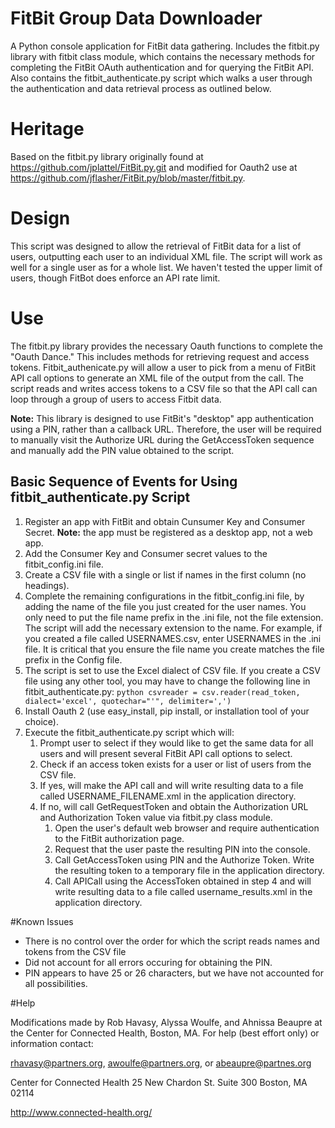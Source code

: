 FitBit Group Data Downloader
=============

A Python console application for FitBit data gathering. Includes the fitbit.py library with fitbit class module, which contains the necessary methods for completing the FitBit OAuth authentication and for querying the FitBit API. Also contains the fitbit_authenticate.py script which walks a user through the authentication and data retrieval process as outlined below.

# Heritage

Based on the fitbit.py library originally found at https://github.com/jplattel/FitBit.py.git and modified for Oauth2 use at https://github.com/jflasher/FitBit.py/blob/master/fitbit.py.

# Design
This script was designed to allow the retrieval of FitBit data for a list of users, outputting each user to an individual XML file. The script will work as well for a single user as for a whole list. We haven't tested the upper limit of users, though FitBot does enforce an API rate limit.

# Use

The fitbit.py library provides the necessary Oauth functions to complete the "Oauth Dance." This includes methods for retrieving request and access tokens. 
Fitbit_authenicate.py will allow a user to pick from a menu of FitBit API call options to generate an XML file of the output from the call. The script reads and
writes access tokens to a CSV file so that the API call can loop through a group of users to access Fitbit data.
 
**Note:** This library is designed to use FitBit's "desktop" app authentication using a PIN, rather than a callback URL. Therefore, the user will be required to manually visit the Authorize URL during the GetAccessToken sequence and manually add the PIN value obtained to the script.

## Basic Sequence of Events for Using fitbit_authenticate.py Script

1. Register an app with FitBit and obtain Cunsumer Key and Consumer Secret. **Note:** the app must be registered as a desktop app, not a web app.
2. Add the Consumer Key and Consumer secret values to the fitbit_config.ini file.
3. Create a CSV file with a single or list if names in the first column (no headings).
4. Complete the remaining configurations in the fitbit_config.ini file, by adding the name of the file you just created for the user names. You only need to put the file name prefix in the .ini file, not the file extension. The script will add the necessary extension to the name. For example, if you created a file called USERNAMES.csv, enter USERNAMES in the .ini file. It is critical that you ensure the file name you create matches the file prefix in the Config file.
5. The script is set to use the Excel dialect of CSV file. If you create a CSV file using any other tool, you may have to change the following line in fitbit_authenticate.py: ```python
csvreader = csv.reader(read_token, dialect='excel', quotechar="'", delimiter=',') ```
6. Install Oauth 2 (use easy_install, pip install, or installation tool of your choice).
7. Execute the fitbit_authenticate.py script which will:
	1. Prompt user to select if they would like to get the same data for all users and will present several FitBit API call options to select. 
	2. Check if an access token exists for a user or list of users from the CSV file.
	3. If yes, will make the API call and will write resulting data to a file called USERNAME_FILENAME.xml in the application directory.
	4. If no, will call GetRequestToken and obtain the Authorization URL and Authorization Token value via fitbit.py class module.
		1. Open the user's default web browser and require authentication to the FitBit authorization page.
		2. Request that the user paste the resulting PIN into the console.
		3. Call GetAccessToken using PIN and the Authorize Token. Write the resulting token to a temporary file in the application directory.
		4. Call APICall using the AccessToken obtained in step 4 and will write resulting data to a file called username_results.xml in the application directory.
	
#Known Issues
- There is no control over the order for which the script reads names and tokens from the CSV file
- Did not account for all errors occuring for obtaining the PIN.
- PIN appears to have 25 or 26 characters, but we have not accounted for all possibilities.

#Help

Modifications made by Rob Havasy, Alyssa Woulfe, and Ahnissa Beaupre at the Center for Connected Health, Boston, MA.
For help (best effort only) or information contact:

rhavasy@partners.org, awoulfe@partners.org, or abeaupre@partnes.org 

Center for Connected Health
25 New Chardon St.
Suite 300
Boston, MA 02114

http://www.connected-health.org/

